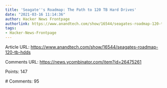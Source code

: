 ```yaml
---
title: 'Seagate''s Roadmap: The Path to 120 TB Hard Drives'
date: "2021-03-16 11:14:36"
author: Hacker News Frontpage
authorlink: https://www.anandtech.com/show/16544/seagates-roadmap-120-tb-hdds
tags:
- Hacker-News-Frontpage
---
```


<p>Article URL: <a href="https://www.anandtech.com/show/16544/seagates-roadmap-120-tb-hdds">https://www.anandtech.com/show/16544/seagates-roadmap-120-tb-hdds</a></p>
<p>Comments URL: <a href="https://news.ycombinator.com/item?id=26475261">https://news.ycombinator.com/item?id=26475261</a></p>
<p>Points: 147</p>
<p># Comments: 95</p>
